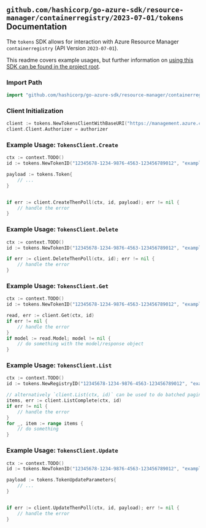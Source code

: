 
## `github.com/hashicorp/go-azure-sdk/resource-manager/containerregistry/2023-07-01/tokens` Documentation

The `tokens` SDK allows for interaction with Azure Resource Manager `containerregistry` (API Version `2023-07-01`).

This readme covers example usages, but further information on [using this SDK can be found in the project root](https://github.com/hashicorp/go-azure-sdk/tree/main/docs).

### Import Path

```go
import "github.com/hashicorp/go-azure-sdk/resource-manager/containerregistry/2023-07-01/tokens"
```


### Client Initialization

```go
client := tokens.NewTokensClientWithBaseURI("https://management.azure.com")
client.Client.Authorizer = authorizer
```


### Example Usage: `TokensClient.Create`

```go
ctx := context.TODO()
id := tokens.NewTokenID("12345678-1234-9876-4563-123456789012", "example-resource-group", "registryValue", "tokenValue")

payload := tokens.Token{
	// ...
}


if err := client.CreateThenPoll(ctx, id, payload); err != nil {
	// handle the error
}
```


### Example Usage: `TokensClient.Delete`

```go
ctx := context.TODO()
id := tokens.NewTokenID("12345678-1234-9876-4563-123456789012", "example-resource-group", "registryValue", "tokenValue")

if err := client.DeleteThenPoll(ctx, id); err != nil {
	// handle the error
}
```


### Example Usage: `TokensClient.Get`

```go
ctx := context.TODO()
id := tokens.NewTokenID("12345678-1234-9876-4563-123456789012", "example-resource-group", "registryValue", "tokenValue")

read, err := client.Get(ctx, id)
if err != nil {
	// handle the error
}
if model := read.Model; model != nil {
	// do something with the model/response object
}
```


### Example Usage: `TokensClient.List`

```go
ctx := context.TODO()
id := tokens.NewRegistryID("12345678-1234-9876-4563-123456789012", "example-resource-group", "registryValue")

// alternatively `client.List(ctx, id)` can be used to do batched pagination
items, err := client.ListComplete(ctx, id)
if err != nil {
	// handle the error
}
for _, item := range items {
	// do something
}
```


### Example Usage: `TokensClient.Update`

```go
ctx := context.TODO()
id := tokens.NewTokenID("12345678-1234-9876-4563-123456789012", "example-resource-group", "registryValue", "tokenValue")

payload := tokens.TokenUpdateParameters{
	// ...
}


if err := client.UpdateThenPoll(ctx, id, payload); err != nil {
	// handle the error
}
```
